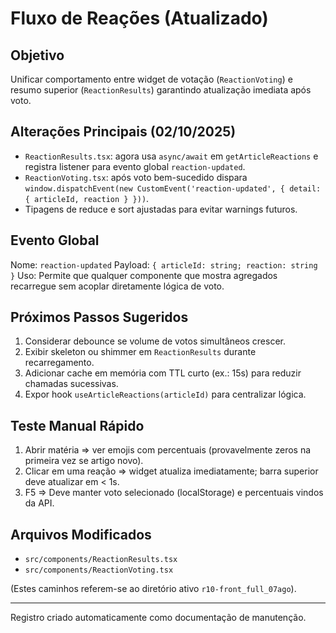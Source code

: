# Fluxo de Reações (Atualizado)

## Objetivo
Unificar comportamento entre widget de votação (`ReactionVoting`) e resumo superior (`ReactionResults`) garantindo atualização imediata após voto.

## Alterações Principais (02/10/2025)
- `ReactionResults.tsx`: agora usa `async/await` em `getArticleReactions` e registra listener para evento global `reaction-updated`.
- `ReactionVoting.tsx`: após voto bem-sucedido dispara `window.dispatchEvent(new CustomEvent('reaction-updated', { detail: { articleId, reaction } }))`.
- Tipagens de reduce e sort ajustadas para evitar warnings futuros.

## Evento Global
Nome: `reaction-updated`
Payload: `{ articleId: string; reaction: string }`
Uso: Permite que qualquer componente que mostra agregados recarregue sem acoplar diretamente lógica de voto.

## Próximos Passos Sugeridos
1. Considerar debounce se volume de votos simultâneos crescer.
2. Exibir skeleton ou shimmer em `ReactionResults` durante recarregamento.
3. Adicionar cache em memória com TTL curto (ex.: 15s) para reduzir chamadas sucessivas.
4. Expor hook `useArticleReactions(articleId)` para centralizar lógica.

## Teste Manual Rápido
1. Abrir matéria => ver emojis com percentuais (provavelmente zeros na primeira vez se artigo novo).
2. Clicar em uma reação => widget atualiza imediatamente; barra superior deve atualizar em < 1s.
3. F5 => Deve manter voto selecionado (localStorage) e percentuais vindos da API.

## Arquivos Modificados
- `src/components/ReactionResults.tsx`
- `src/components/ReactionVoting.tsx`

(Estes caminhos referem-se ao diretório ativo `r10-front_full_07ago`).

---
Registro criado automaticamente como documentação de manutenção.
